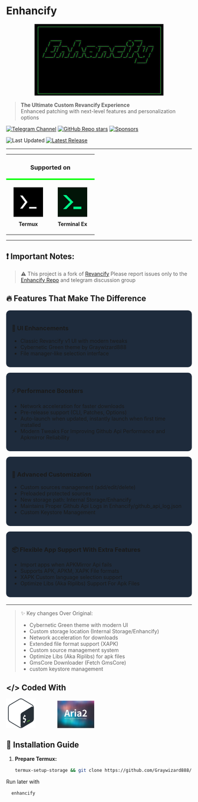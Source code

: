# Enhancify


<div align="center">
    <img src="https://raw.githubusercontent.com/Graywizard888/Enhancify/main/.Icons/Enhancify_banner.png" width="350px">
</div>


> **The Ultimate Custom Revancify Experience**  
> Enhanced patching with next-level features and personalization options

[![Telegram Channel](https://img.shields.io/badge/Telegram_Discussion-2CA5E0?style=for-the-badge&logo=telegram&logoColor=white)](https://t.me/Graywizard_projects)
[![GitHub Repo stars](https://img.shields.io/github/stars/Graywizard888/Enhancify?style=for-the-badge&color=yellow)](https://github.com/Graywizard888/Enhancify/stargazers)
[![Sponsors](https://img.shields.io/github/sponsors/Graywizard888?style=for-the-badge&logo=githubsponsors&label=Sponsors&labelColor=1e1e1e&color=ff69b4&logoColor=white&query=%24.total)](https://github.com/sponsors/Graywizard888)

![Last Updated](https://img.shields.io/github/last-commit/Graywizard888/Enhancify?label=Last%20Updated&style=for-the-badge)
[![Latest Release](https://img.shields.io/github/v/release/Graywizard888/Enhancify?label=Latest%20Release&style=for-the-badge&color=#00ff7f)](https://github.com/Graywizard888/Enhancify/releases)

---
<div align="center">
  <table style="border-collapse: collapse;">
    <tr>
      <td colspan="2" style="text-align: center; border-bottom: 4px solid #00ff00">
        <h3>Supported on</h3>
      </td>
    </tr>
    <tr>
      <td style="text-align: center; padding: 20px">
        <a href="https://github.com/termux/termux-app">
          <img src="https://raw.githubusercontent.com/Graywizard888/Enhancify/main/.Icons/Termux.png" width="80px">
        </a>
        <div style="margin-top: 8px; font-weight: bold;">Termux</div>
      </td>
      <td style="text-align: center; padding: 20px">
        <a href="https://github.com/Graywizard888/Terminal_EX">
          <img src="https://raw.githubusercontent.com/Graywizard888/Enhancify/main/.Icons/Termux_monet.png" width="80px">
        </a>
        <div style="margin-top: 8px; font-weight: bold;">Terminal Ex</div>
      </td>
    </tr>
  </table>
</div>

---
## ❗ Important Notes:
> ⚠ This project is a fork of [Revancify](https://github.com/decipher3114/Revancify)
> Please report issues only to the [Enhancify Repo](https://github.com/Graywizard888/Enhancify/issues) and telegram discussion group

## 🔥 Features That Make The Difference

<div style="display: grid; grid-template-columns: repeat(auto-fit, minmax(300px, 1fr)); gap: 15px; margin: 20px 0;">

<div style="background: #1e2b3c; padding: 15px; border-radius: 10px;">
<h3>🎨 UI Enhancements</h3>
<ul>
<li>Classic Revancify v1 UI with modern tweaks</li>
<li>Cybernetic Green theme by Graywizard888</li>
<li>File manager-like selection interface</li>
</ul>
</div>

<div style="background: #1e2b3c; padding: 15px; border-radius: 10px;">
<h3>⚡ Performance Boosters</h3>
<ul>
<li>Network acceleration for faster downloads</li>
<li>Pre-release support (CLI, Patches, Options)</li>
<li> Auto-launch when updated,  instantly launch when first time installed</li>
<li> Modern Tweaks For  Improving Github Api Performance and Apkmirror Reliability</li>
</ul>
</div>

<div style="background: #1e2b3c; padding: 15px; border-radius: 10px;">
<h3>🔧 Advanced Customization</h3>
<ul>
<li>Custom sources management (add/edit/delete)</li>
<li>Preloaded protected sources</li>
<li>New storage path: Internal Storage/Enhancify</li>
<li> Maintains Proper Github Api Logs in Enhancify/github_api_log.json</li>
<li>Custom Keystore Management</li>
</ul>
</div>

<div style="background: #1e2b3c; padding: 15px; border-radius: 10px;">
<h3>📦 Flexible App Support With Extra Features</h3>
<ul>
<li>Import apps when APKMirror Api fails</li>
<li>Supports APK, APKM, XAPK File formats</li>
<li>XAPK Custom language selection support</li>
<li>Optimize Libs (Aka Riplibs) Support For Apk Files
</ul>
</div>

</div>

---

> ✨ Key changes Over Original:
> - Cybernetic Green theme with modern UI
> - Custom storage location (Internal Storage/Enhancify)
> - Network acceleration for downloads
> - Extended file format support (XAPK)
> - Custom source management system
> - Optimize Libs (Aka Riplibs) for apk files
> - GmsCore Downloader (Fetch GmsCore)
> - custom keystore management

## </> Coded With
<img src="https://raw.githubusercontent.com/Graywizard888/Enhancify/main/.Icons/Bash_logo.png" width="80px">&nbsp;&nbsp;&nbsp;&nbsp;&nbsp;&nbsp;&nbsp;&nbsp;&nbsp;&nbsp;&nbsp;&nbsp;&nbsp;&nbsp;   <img src="https://raw.githubusercontent.com/Graywizard888/Enhancify/main/.Icons/aria2c_banner.png" width="100px">


## 🚀 Installation Guide

1. **Prepare Termux:**
   ```bash
   termux-setup-storage && git clone https://github.com/Graywizard888/Enhancify.git && cd Enhancify && bash install.sh

Run later with
```bash
  enhancify






   
